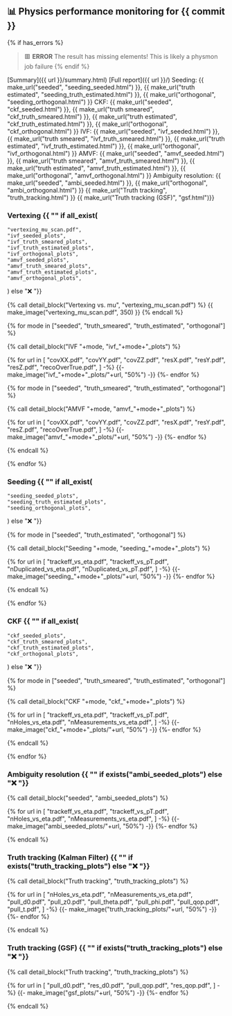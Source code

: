 ## :bar_chart: Physics performance monitoring for {{ commit }}
{% if has_errors %}
> :red_square: **ERROR** The result has missing elements!
> This is likely a physmon job failure
{% endif %}

[Summary]({{ url }}/summary.html)
[Full report]({{ url }}/)
Seeding: {{ make_url("seeded", "seeding_seeded.html") }}, {{ make_url("truth estimated", "seeding_truth_estimated.html") }}, {{ make_url("orthogonal", "seeding_orthogonal.html") }}
CKF: {{ make_url("seeded", "ckf_seeded.html") }}, {{ make_url("truth smeared", "ckf_truth_smeared.html") }}, {{ make_url("truth estimated", "ckf_truth_estimated.html") }}, {{ make_url("orthogonal", "ckf_orthogonal.html") }}
IVF: {{ make_url("seeded", "ivf_seeded.html") }}, {{ make_url("truth smeared", "ivf_truth_smeared.html") }}, {{ make_url("truth estimated", "ivf_truth_estimated.html") }}, {{ make_url("orthogonal", "ivf_orthogonal.html") }}
AMVF: {{ make_url("seeded", "amvf_seeded.html") }}, {{ make_url("truth smeared", "amvf_truth_smeared.html") }}, {{ make_url("truth estimated", "amvf_truth_estimated.html") }}, {{ make_url("orthogonal", "amvf_orthogonal.html") }}
Ambiguity resolution: {{ make_url("seeded", "ambi_seeded.html") }}, {{ make_url("orthogonal", "ambi_orthogonal.html") }}
{{ make_url("Truth tracking", "truth_tracking.html") }}
{{ make_url("Truth tracking (GSF)", "gsf.html")}}

### Vertexing {{ "" if all_exist(
    "vertexing_mu_scan.pdf",
    "ivf_seeded_plots",
    "ivf_truth_smeared_plots",
    "ivf_truth_estimated_plots",
    "ivf_orthogonal_plots",
    "amvf_seeded_plots",
    "amvf_truth_smeared_plots",
    "amvf_truth_estimated_plots",
    "amvf_orthogonal_plots",
) else ":x: "}}

{% call detail_block("Vertexing vs. mu", "vertexing_mu_scan.pdf") %}
{{ make_image("vertexing_mu_scan.pdf", 350) }}
{% endcall %}

{% for mode in ["seeded", "truth_smeared", "truth_estimated", "orthogonal"] %}

{% call detail_block("IVF "+mode, "ivf_"+mode+"_plots") %}
    
{% for url in [
    "covXX.pdf",
    "covYY.pdf",
    "covZZ.pdf",
    "resX.pdf",
    "resY.pdf",
    "resZ.pdf",
    "recoOverTrue.pdf",
] -%}
{{- make_image("ivf_"+mode+"_plots/"+url, "50%") -}}
{%- endfor %}

{% for mode in ["seeded", "truth_smeared", "truth_estimated", "orthogonal"] %}

{% call detail_block("AMVF "+mode, "amvf_"+mode+"_plots") %}
    
{% for url in [
    "covXX.pdf",
    "covYY.pdf",
    "covZZ.pdf",
    "resX.pdf",
    "resY.pdf",
    "resZ.pdf",
    "recoOverTrue.pdf",
] -%}
{{- make_image("amvf_"+mode+"_plots/"+url, "50%") -}}
{%- endfor %}

{% endcall %}

{% endfor %}

### Seeding {{ "" if all_exist(
    "seeding_seeded_plots",
    "seeding_truth_estimated_plots",
    "seeding_orthogonal_plots",
) else ":x: "}}

{% for mode in ["seeded", "truth_estimated", "orthogonal"] %}

{% call detail_block("Seeding "+mode, "seeding_"+mode+"_plots") %}
    
{% for url in [
    "trackeff_vs_eta.pdf",
    "trackeff_vs_pT.pdf",
    "nDuplicated_vs_eta.pdf",
    "nDuplicated_vs_pT.pdf",
] -%}
{{- make_image("seeding_"+mode+"_plots/"+url, "50%") -}}
{%- endfor %}

{% endcall %}

{% endfor %}

### CKF {{ "" if all_exist(
    "ckf_seeded_plots",
    "ckf_truth_smeared_plots",
    "ckf_truth_estimated_plots",
    "ckf_orthogonal_plots",
) else ":x: "}}

{% for mode in ["seeded", "truth_smeared", "truth_estimated", "orthogonal"] %}

{% call detail_block("CKF "+mode, "ckf_"+mode+"_plots") %}
    
{% for url in [
    "trackeff_vs_eta.pdf",
    "trackeff_vs_pT.pdf",
    "nHoles_vs_eta.pdf",
    "nMeasurements_vs_eta.pdf",
] -%}
{{- make_image("ckf_"+mode+"_plots/"+url, "50%") -}}
{%- endfor %}

{% endcall %}

{% endfor %}

### Ambiguity resolution {{ "" if exists("ambi_seeded_plots") else ":x: "}}

{% call detail_block("seeded", "ambi_seeded_plots") %}
    
{% for url in [
    "trackeff_vs_eta.pdf",
    "trackeff_vs_pT.pdf",
    "nHoles_vs_eta.pdf",
    "nMeasurements_vs_eta.pdf",
] -%}
{{- make_image("ambi_seeded_plots/"+url, "50%") -}}
{%- endfor %}

{% endcall %}

### Truth tracking (Kalman Filter) {{ "" if exists("truth_tracking_plots") else ":x: "}}

{% call detail_block("Truth tracking", "truth_tracking_plots") %}
    
{% for url in [
    "nHoles_vs_eta.pdf",
    "nMeasurements_vs_eta.pdf",
    "pull_d0.pdf",
    "pull_z0.pdf",
    "pull_theta.pdf",
    "pull_phi.pdf",
    "pull_qop.pdf",
    "pull_t.pdf",
] -%}
{{- make_image("truth_tracking_plots/"+url, "50%") -}}
{%- endfor %}

{% endcall %}

### Truth tracking (GSF) {{ "" if exists("truth_tracking_plots") else ":x: "}}

{% call detail_block("Truth tracking", "truth_tracking_plots") %}

{% for url in [
    "pull_d0.pdf",
    "res_d0.pdf",
    "pull_qop.pdf",
    "res_qop.pdf",
] -%}
{{- make_image("gsf_plots/"+url, "50%") -}}
{%- endfor %}

{% endcall %}
